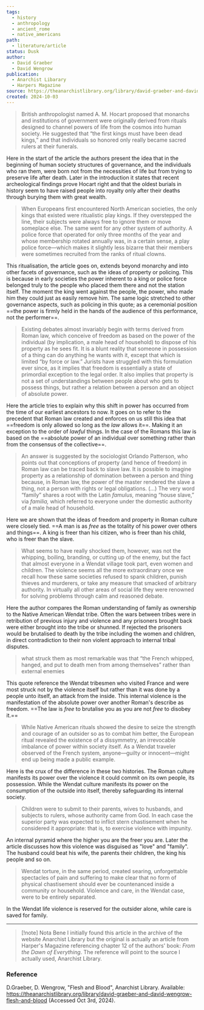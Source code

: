 ```yaml
---
tags:
  - history
  - anthropology
  - ancient_rome
  - native_americans
path:
  - literature/article
status: Dusk
author:
  - David Graeber
  - David Wengrow
publication:
  - Anarchist Libarary
  - Harpers Magazine
source: https://theanarchistlibrary.org/library/david-graeber-and-david-wengrow-flesh-and-blood
created: 2024-10-03
---
```


> British anthropologist named A. M. Hocart proposed that monarchs and institutions of government were originally derived from rituals designed to channel powers of life from the cosmos into human society. He suggested that “the first kings must have been dead kings,” and that individuals so honored only really became sacred rulers at their funerals.

Here in the start of the article the authors present the idea that in the beginning of human society structures of governance, and the individuals who ran them, were born not from the necessities of life but from trying to preserve life after death. Later in the introduction it states that recent archeological findings prove Hocart right and that the oldest burials in history seem to have raised people into royalty only after their deaths through burying them with great wealth.

> When Europeans first encountered North American societies, the only kings that existed were ritualistic play kings. If they overstepped the line, their subjects were always free to ignore them or move someplace else. The same went for any other system of authority. A police force that operated for only three months of the year and whose membership rotated annually was, in a certain sense, a play police force—which makes it slightly less bizarre that their members were sometimes recruited from the ranks of ritual clowns.

This ritualisation, the article goes on, extends beyond monarchy and into other facets of governance, such as the ideas of property or policing. This is because in early societies the power inherent to a king or police force belonged truly to the people who placed them there and not the station itself. The moment the king went against the people, the power, who made him they could just as easily remove him. The same logic stretched to other governance aspects, such as policing in this quote; as a ceremonial position ==the power is firmly held in the hands of the audience of this performance, not the performer==.

> Existing debates almost invariably begin with terms derived from Roman law, which conceive of freedom as based on the power of the individual (by implication, a male head of household) to dispose of his property as he sees fit. It is a blunt reality that someone in possession of a thing can do anything he wants with it, except that which is limited “by force or law.” Jurists have struggled with this formulation ever since, as it implies that freedom is essentially a state of primordial exception to the legal order. It also implies that property is not a set of understandings between people about who gets to possess things, but rather a relation between a person and an object of absolute power.

Here the article tries to explain why this shift in power has occurred from the time of our earliest ancestors to now. It goes on to refer to the precedent that Roman law created and enforces on us still this idea that ==freedom is only allowed so long as the *law* allows it==. Making it an exception to the order of *lawful* things. In the case of the Romans this law is based on the ==absolute power of an individual over something rather than from the consensus of the collective==.

> An answer is suggested by the sociologist Orlando Patterson, who points out that conceptions of property (and hence of freedom) in Roman law can be traced back to slave law. It is possible to imagine property as a relationship of domination between a person and thing because, in Roman law, the power of the master rendered the slave a thing, not a person with rights or legal obligations. (...) The very word “family” shares a root with the Latin _famulus,_ meaning “house slave,” via _familia,_ which referred to everyone under the domestic authority of a male head of household.

Here we are shown that the ideas of freedom and property in Roman culture were closely tied. ==A man is as *free* as the totality of his power over others and things==. A king is freer than his citizen, who is freer than his child, who is freer than the slave.

> What seems to have really shocked them, however, was not the whipping, boiling, branding, or cutting up of the enemy, but the fact that almost everyone in a Wendat village took part, even women and children. The violence seems all the more extraordinary once we recall how these same societies refused to spank children, punish thieves and murderers, or take any measure that smacked of arbitrary authority. In virtually all other areas of social life they were renowned for solving problems through calm and reasoned debate.

Here the author compares the Roman understanding of family as ownership to the Native American Wendat tribe. Often the wars between tribes were in retribution of previous injury and violence and any prisoners brought back were either brought into the tribe or shunned. If rejected the prisoners would be brutalised to death by the tribe including the women and children, in direct contradiction to their non violent approach to internal tribal disputes.

> what struck them as most remarkable was that “the French whipped, hanged, and put to death men from among themselves” rather than external enemies

This quote reference the Wendat tribesmen who visited France and were most struck not by the violence itself but rather than it was done by a people unto itself, an attack from the inside. This internal violence is the manifestation of the absolute power over another Roman's describe as freedom. ==The law is *free* to brutalise you as you are not *free* to disobey it.==

> While Native American rituals showed the desire to seize the strength and courage of an outsider so as to combat him better, the European ritual revealed the existence of a dissymmetry, an irrevocable imbalance of power within society itself. As a Wendat traveler observed of the French system, anyone—guilty or innocent—might end up being made a public example.

Here is the crux of the difference in these two histories. The Roman culture manifests its power over the violence it could commit on its own people, its possession. While the Wendat culture manifests its power on the consumption of the outside into itself, thereby safeguarding its internal society.

> Children were to submit to their parents, wives to husbands, and subjects to rulers, whose authority came from God. In each case the superior party was expected to inflict stern chastisement when he considered it appropriate: that is, to exercise violence with impunity.

An internal pyramid where the higher you are the freer you are. Later the article discusses how this violence was disguised as "love" and "family". The husband could beat his wife, the parents their children, the king his people and so on.

> Wendat torture, in the same period, created searing, unforgettable spectacles of pain and suffering to make clear that no form of physical chastisement should ever be countenanced inside a community or household. Violence and care, in the Wendat case, were to be entirely separated.

In the Wendat life violence is reserved for the outsider alone, while care is saved for family.

---

> [!note] Nota Bene
> I initially found this article in the archive of the website Anarchist Library but the original is actually an article from Harper's Magazine referencing chapter 12 of the authors' book: *From the Dawn of Everything*. The reference will point to the source I actually used, Anarchist Library.

### Reference

D.Graeber, D. Wengrow, "Flesh and Blood", Anarchist Library.
Available: https://theanarchistlibrary.org/library/david-graeber-and-david-wengrow-flesh-and-blood (Accessed Oct 3rd, 2024).